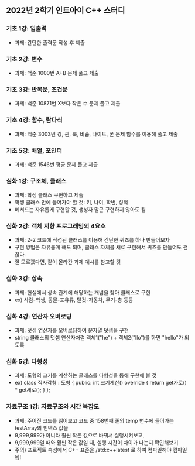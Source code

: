 ## 2022년 2학기 인트아이 C++ 스터디

### 기초 1강: 입출력
- 과제: 간단한 출력문 작성 후 제출

### 기초 2강: 변수
- 과제: 백준 1000번 A+B 문제 풀고 제출

### 기초 3강: 반복문, 조건문
- 과제: 백준 10871번 X보다 작은 수 문제 풀고 제출

### 기초 4강: 함수, 람다식
- 과제: 백준 3003번 킹, 퀸, 룩, 비숍, 나이트, 폰 문제 함수를 이용해 풀고 제출

### 기초 5강: 배열, 포인터
- 과제: 백준 1546번 평균 문제 풀고 제출

### 심화 1강: 구조체, 클래스
- 과제: 학생 클래스 구현하고 제출
- 학생 클래스 안에 들어가야 할 것: 키, 나이, 학번, 성적
- 메서드는 자유롭게 구현할 것, 생성자 말곤 구현하지 않아도 됨

### 심화 2강: 객체 지향 프로그래밍의 4요소
- 과제: 2-2 코드에 작성된 클래스를 이용해 간단한 퀴즈를 하나 만들어보자
- 구현 방법은 자유롭게 해도 되며, 클래스 자체를 새로 구현해서 퀴즈를 만들어도 괜찮다.
- 잘 모르겠다면, 같이 올라간 과제 예시를 참고할 것

### 심화 3강: 상속
- 과제: 현실에서 상속 관계에 해당하는 개념을 찾아 클래스로 구현
- ex) 사람-학생, 동물-포유류, 탈것-자동차, 무기-총 등등

### 심화 4강: 연산자 오버로딩
- 과제: 덧셈 연산자를 오버로딩하여 문자열 덧셈을 구현
- string 클래스의 덧셈 연산자처럼 객체1("he") + 객체2("llo")를 하면 "hello"가 되도록

### 심화 5강: 다형성
- 과제: 도형의 크기를 계산하는 클래스를 다형성을 통해 구현해 볼 것
- ex) class 직사각형 : 도형 { public: int 크기계산() override { return get가로() * get세로(); } };

### 자료구조 1강: 자료구조와 시간 복잡도
- 과제: 주어진 코드를 읽어보고 코드 중 158번째 줄의 temp 변수에 들어가는 testArray의 인덱스 값을
- 9,999,999가 아니라 훨씬 작은 값으로 바꿔서 실행시켜보고,
- 9,999,999일 때와 훨씬 작은 값일 때, 실행 시간이 차이가 나는지 확인해보기
- 주의) 프로젝트 속성에서 C++ 표준을 /std:c++latest 로 하여 컴파일해야 컴파일 됨!